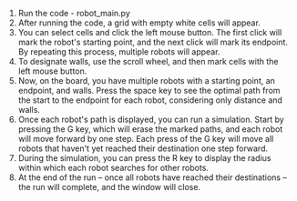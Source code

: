1. Run the code - robot_main.py
2. After running the code, a grid with empty white cells will appear.
3. You can select cells and click the left mouse button. The first click will mark the robot's starting point, and the next click will mark its endpoint. By repeating this process, multiple robots will appear.
4. To designate walls, use the scroll wheel, and then mark cells with the left mouse button.
5. Now, on the board, you have multiple robots with a starting point, an endpoint, and walls. Press the space key to see the optimal path from the start to the endpoint for each robot, considering only distance and walls.
6. Once each robot's path is displayed, you can run a simulation. Start by pressing the G key, which will erase the marked paths, and each robot will move forward by one step. Each press of the G key will move all robots   that haven't yet reached their destination one step forward.
7. During the simulation, you can press the R key to display the radius within which each robot searches for other robots.
8. At the end of the run – once all robots have reached their destinations – the run will complete, and the window will close.
